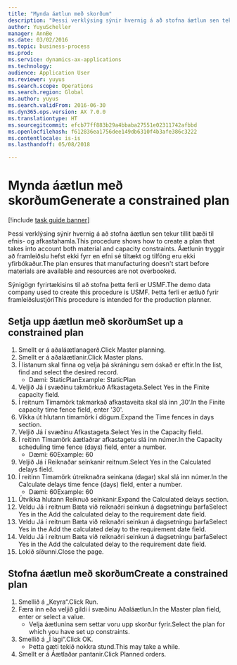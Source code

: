 ```yaml
--- 
title: "Mynda áætlun með skorðum"
description: "Þessi verklýsing sýnir hvernig á að stofna áætlun sen tekur tillit bæði til efnis- og afkastahamla."
author: YuyuScheller
manager: AnnBe
ms.date: 03/02/2016
ms.topic: business-process
ms.prod: 
ms.service: dynamics-ax-applications
ms.technology: 
audience: Application User
ms.reviewer: yuyus
ms.search.scope: Operations
ms.search.region: Global
ms.author: yuyus
ms.search.validFrom: 2016-06-30
ms.dyn365.ops.version: AX 7.0.0
ms.translationtype: HT
ms.sourcegitcommit: efcb77ff883b29a4bbaba27551e02311742afbbd
ms.openlocfilehash: f612836ea1756dee149db6310f4b3afe386c3222
ms.contentlocale: is-is
ms.lasthandoff: 05/08/2018

---
```

# <a name="generate-a-constrained-plan"></a><span data-ttu-id="c655f-103">Mynda áætlun með skorðum</span><span class="sxs-lookup"><span data-stu-id="c655f-103">Generate a constrained plan</span></span>

[!include [task guide banner](../../includes/task-guide-banner.md)]

<span data-ttu-id="c655f-104">Þessi verklýsing sýnir hvernig á að stofna áætlun sen tekur tillit bæði til efnis- og afkastahamla.</span><span class="sxs-lookup"><span data-stu-id="c655f-104">This procedure shows how to create a plan that takes into account both material and capacity constraints.</span></span> <span data-ttu-id="c655f-105">Áætlunin tryggir að framleiðslu hefst ekki fyrr en efni sé tiltækt og tilföng eru ekki yfirbókaður.</span><span class="sxs-lookup"><span data-stu-id="c655f-105">The plan ensures that manufacturing doesn't start before materials are available and resources are not overbooked.</span></span> 

<span data-ttu-id="c655f-106">Sýnigögn fyrirtækisins til að stofna þetta ferli er USMF.</span><span class="sxs-lookup"><span data-stu-id="c655f-106">The demo data company used to create this procedure is USMF.</span></span> <span data-ttu-id="c655f-107">Þetta ferli er ætluð fyrir framleiðslustjóri</span><span class="sxs-lookup"><span data-stu-id="c655f-107">This procedure is intended for the production planner.</span></span>


## <a name="set-up-a-constrained-plan"></a><span data-ttu-id="c655f-108">Setja upp áætlun með skorðum</span><span class="sxs-lookup"><span data-stu-id="c655f-108">Set up a constrained plan</span></span>
1. <span data-ttu-id="c655f-109">Smellt er á aðaláætlanagerð.</span><span class="sxs-lookup"><span data-stu-id="c655f-109">Click Master planning.</span></span>
2. <span data-ttu-id="c655f-110">Smellt er á aðaláætlanir.</span><span class="sxs-lookup"><span data-stu-id="c655f-110">Click Master plans.</span></span>
3. <span data-ttu-id="c655f-111">Í listanum skal finna og velja þá skráningu sem óskað er eftir.</span><span class="sxs-lookup"><span data-stu-id="c655f-111">In the list, find and select the desired record.</span></span>
    * <span data-ttu-id="c655f-112">Dæmi: StaticPlan</span><span class="sxs-lookup"><span data-stu-id="c655f-112">Example: StaticPlan</span></span>  
4. <span data-ttu-id="c655f-113">Veljið Já í svæðinu takmörkuð Afkastageta.</span><span class="sxs-lookup"><span data-stu-id="c655f-113">Select Yes in the Finite capacity field.</span></span>
5. <span data-ttu-id="c655f-114">Í reitnum Tímamörk takmarkað afkastaveita skal slá inn ‚30‘.</span><span class="sxs-lookup"><span data-stu-id="c655f-114">In the Finite capacity time fence field, enter '30'.</span></span>
6. <span data-ttu-id="c655f-115">Víkka út hlutann tímamörk í dögum.</span><span class="sxs-lookup"><span data-stu-id="c655f-115">Expand the Time fences in days section.</span></span>
7. <span data-ttu-id="c655f-116">Veljið Já í svæðinu Afkastageta.</span><span class="sxs-lookup"><span data-stu-id="c655f-116">Select Yes in the Capacity field.</span></span>
8. <span data-ttu-id="c655f-117">Í reitinn Tímamörk áætlaðrar afkastagetu slá inn númer.</span><span class="sxs-lookup"><span data-stu-id="c655f-117">In the Capacity scheduling time fence (days) field, enter a number.</span></span>
    * <span data-ttu-id="c655f-118">Dæmi: 60</span><span class="sxs-lookup"><span data-stu-id="c655f-118">Example: 60</span></span>  
9. <span data-ttu-id="c655f-119">Veljið Já í Reiknaðar seinkanir reitnum.</span><span class="sxs-lookup"><span data-stu-id="c655f-119">Select Yes in the Calculated delays field.</span></span>
10. <span data-ttu-id="c655f-120">Í reitinn Tímamörk útreiknaðra seinkana (dagar) skal slá inn númer.</span><span class="sxs-lookup"><span data-stu-id="c655f-120">In the Calculate delays time fence (days) field, enter a number.</span></span>
    * <span data-ttu-id="c655f-121">Dæmi: 60</span><span class="sxs-lookup"><span data-stu-id="c655f-121">Example: 60</span></span>  
11. <span data-ttu-id="c655f-122">Útvíkka hlutann Reiknuð seinkanir.</span><span class="sxs-lookup"><span data-stu-id="c655f-122">Expand the Calculated delays section.</span></span>
12. <span data-ttu-id="c655f-123">Veldu Já í reitnum Bæta við reiknaðri seinkun á dagsetningu þarfa</span><span class="sxs-lookup"><span data-stu-id="c655f-123">Select Yes in the Add the calculated delay to the requirement date field.</span></span>
13. <span data-ttu-id="c655f-124">Veldu Já í reitnum Bæta við reiknaðri seinkun á dagsetningu þarfa</span><span class="sxs-lookup"><span data-stu-id="c655f-124">Select Yes in the Add the calculated delay to the requirement date field.</span></span>
14. <span data-ttu-id="c655f-125">Veldu Já í reitnum Bæta við reiknaðri seinkun á dagsetningu þarfa</span><span class="sxs-lookup"><span data-stu-id="c655f-125">Select Yes in the Add the calculated delay to the requirement date field.</span></span>
15. <span data-ttu-id="c655f-126">Lokið síðunni.</span><span class="sxs-lookup"><span data-stu-id="c655f-126">Close the page.</span></span>

## <a name="create-a-constrained-plan"></a><span data-ttu-id="c655f-127">Stofna áætlun með skorðum</span><span class="sxs-lookup"><span data-stu-id="c655f-127">Create a constrained plan</span></span>
1. <span data-ttu-id="c655f-128">Smellið á „Keyra“.</span><span class="sxs-lookup"><span data-stu-id="c655f-128">Click Run.</span></span>
2. <span data-ttu-id="c655f-129">Færa inn eða veljið gildi í svæðinu Aðaláætlun.</span><span class="sxs-lookup"><span data-stu-id="c655f-129">In the Master plan field, enter or select a value.</span></span>
    * <span data-ttu-id="c655f-130">Velja áætlunina sem settar voru upp skorður fyrir.</span><span class="sxs-lookup"><span data-stu-id="c655f-130">Select the plan for which you have set up constraints.</span></span>  
3. <span data-ttu-id="c655f-131">Smellið á „Í lagi“.</span><span class="sxs-lookup"><span data-stu-id="c655f-131">Click OK.</span></span>
    * <span data-ttu-id="c655f-132">Þetta gæti tekið nokkra stund.</span><span class="sxs-lookup"><span data-stu-id="c655f-132">This may take a while.</span></span>  
4. <span data-ttu-id="c655f-133">Smellt er á Áætlaðar pantanir.</span><span class="sxs-lookup"><span data-stu-id="c655f-133">Click Planned orders.</span></span>



